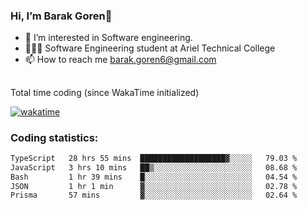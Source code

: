###  Hi, I’m Barak Goren👋
- 👀 I’m interested in Software engineering.
- 👨🏼‍🎓 Software Engineering student at Ariel Technical College
- 📫 How to reach me barak.goren6@gmail.com
##
Total time coding (since WakaTime initialized)

[![wakatime](https://wakatime.com/badge/user/5cc5ec80-a806-4ca2-a704-db29274e48cd.svg)](https://wakatime.com/@5cc5ec80-a806-4ca2-a704-db29274e48cd)

   
### Coding statistics:

<!--START_SECTION:waka-->

```txt
TypeScript   28 hrs 55 mins  ███████████████████▓░░░░░   79.03 %
JavaScript   3 hrs 10 mins   ██▒░░░░░░░░░░░░░░░░░░░░░░   08.68 %
Bash         1 hr 39 mins    █░░░░░░░░░░░░░░░░░░░░░░░░   04.54 %
JSON         1 hr 1 min      ▓░░░░░░░░░░░░░░░░░░░░░░░░   02.78 %
Prisma       57 mins         ▓░░░░░░░░░░░░░░░░░░░░░░░░   02.64 %
```

<!--END_SECTION:waka-->

<!---
barakgoren/barakgoren is a ✨ special ✨ repository because its `README.md` (this file) appears on your GitHub profile.
You can click the Preview link to take a look at your changes.
--->
